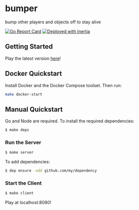 # bumper
bump other players and objects off to stay alive

[![Go Report Card](https://goreportcard.com/badge/github.com/ubclaunchpad/bumper)](https://goreportcard.com/report/github.com/ubclaunchpad/bumper) [![Deployed with Inertia](https://img.shields.io/badge/Deploying%20with-Inertia-blue.svg)](https://github.com/ubclaunchpad/inertia)

## Getting Started
Play the latest version [here](http://bumper.ubclaunchpad.com)!  

## Docker Quickstart
Install Docker and the Docker Compose toolset. Then run:

```bash
make docker-start
```

## Manual Quickstart

Go and Node are required. To install the required dependencies:

```bash
$ make deps
```

### Run the Server

```bash
$ make server
```

To add dependencies:

```bash
$ dep ensure -add github.com/my/dependency
```

### Start the Client

```bash
$ make client
```

Play at localhost:8080!
